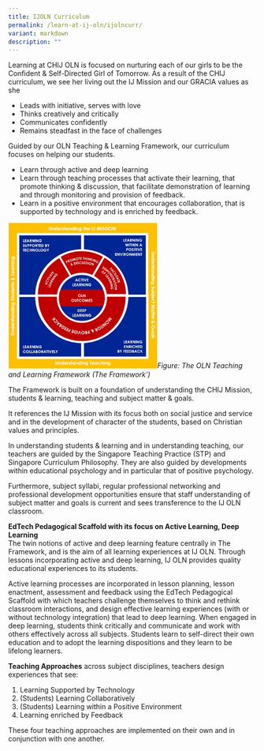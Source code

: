 ```yaml
---
title: IJOLN Curriculum
permalink: /learn-at-ij-oln/ijolncurr/
variant: markdown
description: ""
---
```

Learning at CHIJ OLN is focused on nurturing each of our girls to be the Confident &amp; Self-Directed Girl of Tomorrow.  As a result of the CHIJ curriculum, we see her living out the IJ Mission and our GRACIA values as she
* Leads with initiative, serves with love
* Thinks creatively and critically
* Communicates confidently
* Remains steadfast in the face of challenges

Guided by our OLN Teaching &amp; Learning Framework, our curriculum focuses on helping our students.
* Learn through active and deep learning
* Learn through teaching processes that activate their learning, that promote thinking &amp; discussion, that facilitate demonstration of learning and through monitoring and provision of feedback.
* Learn in a positive environment that encourages collaboration, that is supported by technology and is enriched by feedback.

<p><img style="width: 60%;" src="/images/Depts/TeachingLearningFramework.png"><i>Figure: The OLN Teaching and Learning Framework (The Framework’)</i></p>

The Framework is built on a foundation of understanding the CHIJ Mission, students &amp; learning, teaching and subject matter &amp; goals.

It references the IJ Mission with its focus both on social justice and service and in the development of character of the students, based on Christian values and principles.

In understanding students &amp; learning and in understanding teaching, our teachers are guided by the Singapore Teaching Practice (STP) and Singapore Curriculum Philosophy. They are also guided by developments within educational psychology and in particular that of positive psychology.

Furthermore, subject syllabi, regular professional networking and professional development opportunities ensure that staff understanding of subject matter and goals is current and sees transference to the IJ OLN classroom.

**EdTech Pedagogical Scaffold with its focus on Active Learning, Deep Learning**<br>
The twin notions of active and deep learning feature centrally in The Framework, and is the aim of all learning experiences at IJ OLN. Through lessons incorporating active and deep learning, IJ OLN provides quality educational experiences to its students.

Active learning processes are incorporated in lesson planning, lesson enactment, assessment and feedback using the EdTech Pedagogical Scaffold with which teachers challenge themselves to think and rethink classroom interactions, and design effective learning experiences (with or without technology integration) that lead to deep learning.
When engaged in deep learning, students think critically and communicate and work with others effectively across all subjects. Students learn to self-direct their own education and to adopt the learning dispositions  and they learn to be lifelong learners.


**Teaching Approaches** across subject disciplines, teachers design experiences that see:
1.  Learning Supported by Technology
2.  (Students) Learning Collaboratively
3.  (Students) Learning within a Positive Environment
4.  Learning enriched by Feedback

These four teaching approaches are implemented on their own and in conjunction with one another.